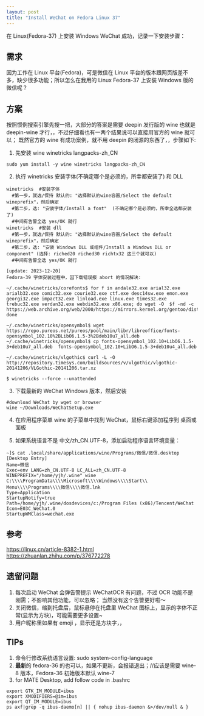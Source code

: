 ```yaml
---
layout: post
title: "Install WeChat on Fedora Linux 37"
---
```


在 Linux(Fedora-37) 上安装 Windows WeChat 成功，记录一下安装步骤：


## 需求
因为工作在 Linux 平台(Fedora)，可是微信在 Linux 平台的版本跟网页版差不多，缺少很多功能；所以怎么在我用的 Linux Fedora-37 上安装 Windows 版的 微信呢？  

## 方案
按照惯例搜索引擎先搜一把，大部分的答案是需要 deepin 发行版的 wine 也就是 deepin-wine 才行，，不过仔细看也有一两个结果说可以直接用官方的 wine 就可以；
既然官方的 wine 有成功案例，就不用 deepin 的闭源的东西了，，步骤如下:

1. 先安装 wine winetricks langpacks-zh_CN
```
sudo yum install -y wine winetricks langpacks-zh_CN
```

2. 执行 winetricks 安装字体(不确定哪个是必须的，所幸都安装了) 和 DLL
```
winetricks  #安装字体
  #第一步，就选/保持 默认的: "选择默认的wine容器/Select the default wineprefix"，然后确定
  #第二步，选: "安装字体/Install a font"  (不确定哪个是必须的，所幸全选都安装了)
  #中间有告警全选 yes/OK 就行
winetricks  #安装 dll
  #第一步，就选/保持 默认的: "选择默认的wine容器/Select the default wineprefix"，然后确定
  #第二步，选: "安装 Windows DLL 或组件/Install a Windows DLL or component" (选择: riched20 riched30 richtx32 这三个就可以)
  #中间有告警全选 yes/OK 就行
```

    [update: 2023-12-20]  
    Fedora-39 字体安装过程中，因下载错误报 abort 的情况解决:  
    
    ~/.cache/winetricks/corefonts$ for f in andale32.exe arial32.exe arialb32.exe comic32.exe courie32.exe ctf.exe desc14sw.exe emon.exe georgi32.exe impact32.exe linload.exe linux.exe times32.exe trebuc32.exe verdan32.exe webdin32.exe x86.exe; do wget -O  $f -nd -c https://web.archive.org/web/2000/https://mirrors.kernel.org/gentoo/distfiles/$f;  done

    ~/.cache/winetricks/opensymbol$ wget https://repo.pureos.net/pureos/pool/main/libr/libreoffice/fonts-opensymbol_102.10%2BLibO6.1.5-3%2Bdeb10u7_all.deb  
    ~/.cache/winetricks/opensymbol$ cp fonts-opensymbol_102.10+LibO6.1.5-3+deb10u7_all.deb  fonts-opensymbol_102.10+LibO6.1.5-3+deb10u4_all.deb  

    ~/.cache/winetricks/vlgothic$ curl -L -O http://repository.timesys.com/buildsources/v/vlgothic/vlgothic-20141206/VLGothic-20141206.tar.xz  

    $ winetricks --force --unattended
    

3. 下载最新的 WeChat Windows 版本，然后安装
```
#download WeChat by wget or browser
wine ~/Downloads/WeChatSetup.exe
```

4. 在应用程序菜单 wine 的子菜单中找到 WeChat，鼠标右键添加程序到 桌面或面板

5. 如果系统语言不是 中文/zh_CN.UTF-8，添加启动程序语言环境变量：
```
~]$ cat .local/share/applications/wine/Programs/微信/微信.desktop
[Desktop Entry]
Name=微信
Exec=env LANG=zh_CN.UTF-8 LC_ALL=zh_CN.UTF-8 WINEPREFIX="/home/yjh/.wine" wine C:\\\\ProgramData\\\\Microsoft\\\\Windows\\\\Start\\ Menu\\\\Programs\\\\微信\\\\微信.lnk
Type=Application
StartupNotify=true
Path=/home/yjh/.wine/dosdevices/c:/Program Files (x86)/Tencent/WeChat
Icon=E03C_WeChat.0
StartupWMClass=wechat.exe
```

## 参考
https://linux.cn/article-8382-1.html
https://zhuanlan.zhihu.com/p/376772278


## 遗留问题
1. 每次启动 WeChat 会弹告警提示 WeChatOCR 有问题，不过 OCR 功能不是刚需；不影响其他功能，可以忽略； 当然没有这个告警更好啦～
2. 关闭微信，缩到托盘后，鼠标悬停在托盘里 WeChat 图标上，显示的字体不正常(显示为方块)，可能需要更多设置~
3. 用户昵称里如果有 emoji ，显示还是方块字，，

## TIPs
1. 命令行修改系统语言设置: sudo system-config-language
2. **最新**的 fedora-36 的也可以，如果不更新，会报错退出；//应该是需要 wine-8 版本，Fedora-36 初始版本默认 wine-7
3. for MATE Desktop, add follow code in .bashrc
```
export GTK_IM_MODULE=ibus
export XMODIFIERS=@im=ibus
export QT_IM_MODULE=ibus
ps axf|grep -q ibus-daemo[n] || { nohup ibus-daemon &>/dev/null & }
```
